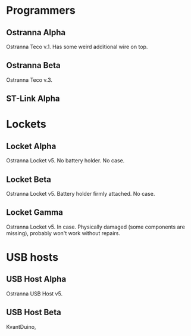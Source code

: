 # Programmers

## Ostranna Alpha

Ostranna Teco v.1. Has some weird additional wire on top.

## Ostranna Beta

Ostranna Teco v.3.

## ST-Link Alpha

# Lockets

## Locket Alpha

Ostranna Locket v5. No battery holder. No case.

## Locket Beta

Ostranna Locket v5. Battery holder firmly attached. No case.

## Locket Gamma

Ostranna Locket v5. In case. Physically damaged (some components are missing),
probably won't work without repairs.

# USB hosts

## USB Host Alpha

Ostranna USB Host v5.

## USB Host Beta

KvantDuino,